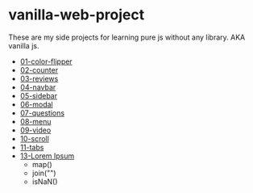 # vanilla-web-project

These are my side projects for learning pure js without any library. AKA vanilla js.

- [01-color-flipper](https://zhuoyutan.github.io/vanilla-web-project/01-color-flipper/hex.html)
- [02-counter](https://zhuoyutan.github.io/vanilla-web-project/02-counter/index.html)
- [03-reviews](https://zhuoyutan.github.io/vanilla-web-project/03-reviews/index.html)
- [04-navbar](https://zhuoyutan.github.io/vanilla-web-project/04-navbar/index.html)
- [05-sidebar](https://zhuoyutan.github.io/vanilla-web-project/05-sidebar/index.html)
- [06-modal](https://zhuoyutan.github.io/vanilla-web-project/06-modal/index.html)
- [07-questions](https://zhuoyutan.github.io/vanilla-web-project/07-questions/index.html)
- [08-menu](https://zhuoyutan.github.io/vanilla-web-project/08-menu/index.html)
- [09-video](https://zhuoyutan.github.io/vanilla-web-project/09-video/index.html)
- [10-scroll](https://zhuoyutan.github.io/vanilla-web-project/10-scroll/index.html)
- [11-tabs](https://zhuoyutan.github.io/vanilla-web-project/11-tabs/index.html)
- [13-Lorem Ipsum](https://zhuoyutan.github.io/vanilla-web-project/13-Lorem%20Ipsum/index.html)
  - map()
  - join("")
  - isNaN()
